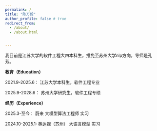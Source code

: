 ```yaml
---
permalink: /
title: "陈万毅"
author_profile: false # true
redirect_from: 
  - /about/
  - /about.html


---
```


我目前是江苏大学的软件工程大四本科生，推免至苏州大学nlp方向，导师是孔芳。



**教育（Education）**

2021.9-2025.6： 江苏大学本科生，软件工程专业

2025.9-2028.6： 苏州大学研究生，软件工程专硕



**经历（Experience）**

2025.3-至今： 蔚来    大模型算法工程师  实习

2024.10-2025.1: 英达视（苏州） 大语言模型  实习

